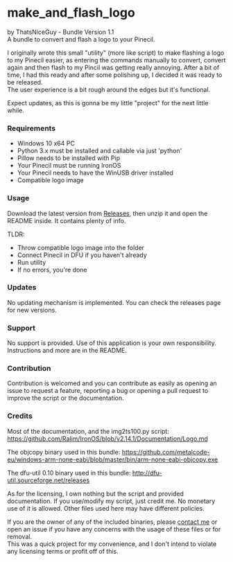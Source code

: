 # make_and_flash_logo
by ThatsNiceGuy - Bundle Version 1.1\
A bundle to convert and flash a logo to your Pinecil.

I originally wrote this small "utility" (more like script) to make flashing a logo to my Pinecil easier, as entering the commands manually to convert, convert again and then flash to my Pincil was getting really annoying. After a bit of time, I had this ready and after some polishing up, I decided it was ready to be released.\
The user experience is a bit rough around the edges but it's functional.

Expect updates, as this is gonna be my little "project" for the next little while.

### Requirements
- Windows 10 x64 PC
- Python 3.x must be installed and callable via just 'python'
- Pillow needs to be installed with Pip
- Your Pinecil must be running IronOS
- Your Pinecil needs to have the WinUSB driver installed
- Compatible logo image

### Usage
Download the latest version from [Releases](https://github.com/ThatsNiceGuy/make_and_flash_logo/releases), then unzip it and open the README inside. It contains plenty of info.

TLDR:
- Throw compatible logo image into the folder
- Connect Pinecil in DFU if you haven't already
- Run utility
- If no errors, you're done


### Updates
No updating mechanism is implemented. You can check the releases page for new versions.

### Support
No support is provided. Use of this application is your own responsibility.\
Instructions and more are in the README.

### Contribution
Contribution is welcomed and you can contribute as easily as opening an issue to request a feature, reporting a bug or opening a pull request to improve the script or the documentation.

### Credits
Most of the documentation, and the img2ts100.py script:
https://github.com/Ralim/IronOS/blob/v2.14.1/Documentation/Logo.md

The objcopy binary used in this bundle:
https://github.com/metalcode-eu/windows-arm-none-eabi/blob/master/bin/arm-none-eabi-objcopy.exe

The dfu-util 0.10 binary used in this bundle:
http://dfu-util.sourceforge.net/releases

As for the licensing, I own nothing but the script and provided documentation. If you use/modify my script, just credit me. No monetary use of it is allowed. Other files used here may have different policies.

If you are the owner of any of the included binaries, please [contact me](https://github.com/ThatsNiceGuy/ThatsNiceGuy#contact) or open an issue if you have any concerns with the usage of these files or for removal.\
This was a quick project for my convenience, and I don't intend to violate any licensing terms or profit off of this.
